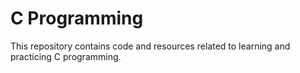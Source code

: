 # C Programming

This repository contains code and resources related to learning and practicing C programming.